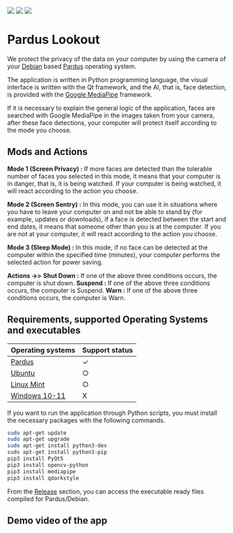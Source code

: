 ![](https://img.shields.io/badge/Python-3776AB?style=for-the-badge&logo=python&logoColor=white) ![](https://img.shields.io/badge/Qt-41CD52?style=for-the-badge&logo=qt&logoColor=white) ![](https://img.shields.io/badge/TensorFlow-FF6F00?style=for-the-badge&logo=TensorFlow&logoColor=white)

# Pardus Lookout

We protect the privacy of the data on your computer by using the camera of your [Debian](https://www.debian.org/) based [Pardus](https://www.pardus.org.tr/) operating system.

The application is written in Python programming language, the visual interface is written with the Qt framework, and the AI, that is, face detection, is provided with the [Google MediaPipe](https://mediapipe.dev/) framework.

If it is necessary to explain the general logic of the application, faces are searched with Google MediaPipe in the images taken from your camera, after these face detections, your computer will protect itself according to the mode you choose.


## Mods and Actions

**Mode 1 (Screen Privacy) :** If more faces are detected than the tolerable number of faces you selected in this mode, it means that your computer is in danger, that is, it is being watched. If your computer is being watched, it will react according to the action you choose.

**Mode 2 (Screen Sentry) :** In this mode, you can use it in situations where you have to leave your computer on and not be able to stand by (for example, updates or downloads), if a face is detected between the start and end dates, it means that someone other than you is at the computer. If you are not at your computer, it will react according to the action you choose.

**Mode 3 (Sleep Mode) :** In this mode, if no face can be detected at the computer within the specified time (minutes), your computer performs the selected action for power saving.

**Actions ->>** **Shut Down :** If one of the above three conditions occurs, the computer is shut down. **Suspend :** If one of the above three conditions occurs, the computer is Suspend. **Warn :** If one of the above three conditions occurs, the computer is Warn.


## Requirements, supported Operating Systems and executables

|Operating systems | Support status | 
|----------------- |--------------- |
|      [Pardus](https://www.pardus.org.tr/)     |         ✓      |
|      [Ubuntu](https://ubuntu.com/)      |        ○       | 
|    [Linux Mint](https://linuxmint.com/)    |        ○       |
|   [Windows 10-11](https://www.microsoft.com/tr-tr/windows)  |      X         |

If you want to run the application through Python scripts, you must install the necessary packages with the following commands.

```bash
sudo apt-get update
sudo apt-get upgrade
sudo apt-get install python3-dev
sudo apt-get install python3-pip
pip3 install PyQt5
pip3 install opencv-python
pip3 install mediapipe
pip3 install qdarkstyle
```

From the [Release]() section, you can access the executable ready files compiled for Pardus/Debian.


## Demo video of the app
 

